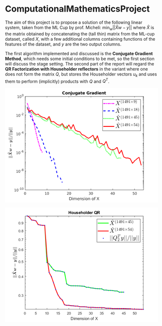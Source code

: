 # ComputationalMathematicsProject
The aim of this project is to propose a solution of the following linear system, taken from the ML Cup by prof. Micheli:
$\min_{w} ||\hat{X}w-y||$
where $\hat{X}$ is the matrix obtained by concatenating the (tall thin) matrix from the ML-cup dataset, called $X$, with a few additional columns containing functions of the features of the dataset, and $y$ are the two output columns.

The first algorithm implemented and discussed is the **Conjugate Gradient Method**, which needs some initial conditions to be met, so the first section will discuss the stage setting. 
The second part of the report will regard the **QR Factorization with Householder reflectors** in the variant where one does not form the matrix $Q$, but stores the Householder vectors $u_k$ and uses them to perform (implicitly) products with $Q$ and $Q^T$.

![Convergence curve CG](CG/utils/graph/cg_loss.png)

![Convergence curve QR](QR/utils/graph/(new)qr_losses.png)
